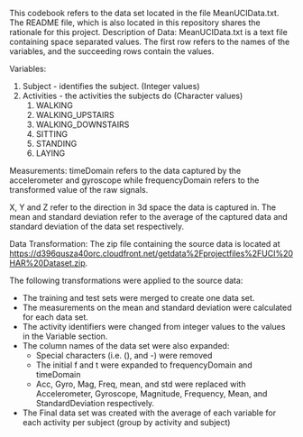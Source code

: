 This codebook refers to the data set located in the file MeanUCIData.txt. The README file, which is also located in this repository shares the rationale for this project.
Description of Data:
  MeanUCIData.txt is a text file containing space separated values. The first row refers to the names of the variables, and the succeeding rows contain the values.
  
Variables:
  1. Subject - identifies the subject. (Integer values)
  2. Activities - the activities the subjects do (Character values)
     1. WALKING
     2. WALKING_UPSTAIRS
     3. WALKING_DOWNSTAIRS
     4. SITTING
     5. STANDING
     6. LAYING

Measurements:
timeDomain refers to the data captured by the accelerometer and gyroscope while frequencyDomain refers to the transformed value of the raw signals.

X, Y and Z refer to the direction in 3d space the data is captured in. The mean and standard deviation refer to the average of the captured data and standard deviation of the data set respectively.

Data Transformation:
The zip file containing the source data is located at https://d396qusza40orc.cloudfront.net/getdata%2Fprojectfiles%2FUCI%20HAR%20Dataset.zip.

The following transformations were applied to the source data:

  - The training and test sets were merged to create one data set.
  - The measurements on the mean and standard deviation were calculated for each data set.
  - The activity identifiers were changed from integer values to the values in the Variable section.
  - The column names of the data set were also expanded:
    - Special characters (i.e. (), and -) were removed
    - The initial f and t were expanded to frequencyDomain and timeDomain 
    - Acc, Gyro, Mag, Freq, mean, and std were replaced with Accelerometer, Gyroscope, Magnitude, Frequency, Mean, and StandardDeviation respectively.
  - The Final data set was created with the average of each variable for each activity per subject (group by activity and subject)
  
